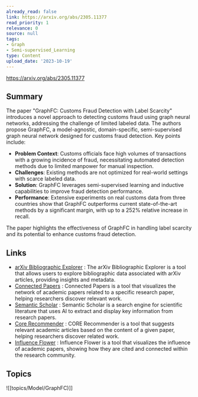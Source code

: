 ```yaml
---
already_read: false
link: https://arxiv.org/abs/2305.11377
read_priority: 1
relevance: 0
source: null
tags:
- Graph
- Semi-supervised_Learning
type: Content
upload_date: '2023-10-19'
---
```


https://arxiv.org/abs/2305.11377
## Summary

The paper "GraphFC: Customs Fraud Detection with Label Scarcity" introduces a novel approach to detecting customs fraud using graph neural networks, addressing the challenge of limited labeled data. The authors propose GraphFC, a model-agnostic, domain-specific, semi-supervised graph neural network designed for customs fraud detection. Key points include:

- **Problem Context**: Customs officials face high volumes of transactions with a growing incidence of fraud, necessitating automated detection methods due to limited manpower for manual inspection.
- **Challenges**: Existing methods are not optimized for real-world settings with scarce labeled data.
- **Solution**: GraphFC leverages semi-supervised learning and inductive capabilities to improve fraud detection performance.
- **Performance**: Extensive experiments on real customs data from three countries show that GraphFC outperforms current state-of-the-art methods by a significant margin, with up to a 252% relative increase in recall.

The paper highlights the effectiveness of GraphFC in handling label scarcity and its potential to enhance customs fraud detection.
## Links

- [arXiv Bibliographic Explorer](https://info.arxiv.org/labs/showcase.html#arxiv-bibliographic-explorer) : The arXiv Bibliographic Explorer is a tool that allows users to explore bibliographic data associated with arXiv articles, providing insights and metadata.
- [Connected Papers](https://www.connectedpapers.com/about) : Connected Papers is a tool that visualizes the network of academic papers related to a specific research paper, helping researchers discover relevant work.
- [Semantic Scholar](https://api.semanticscholar.org/arXiv:2305.11377) : Semantic Scholar is a search engine for scientific literature that uses AI to extract and display key information from research papers.
- [Core Recommender](https://core.ac.uk/services/recommender) : CORE Recommender is a tool that suggests relevant academic articles based on the content of a given paper, helping researchers discover related work.
- [Influence Flower](https://influencemap.cmlab.dev/) : Influence Flower is a tool that visualizes the influence of academic papers, showing how they are cited and connected within the research community.

## Topics

![[topics/Model/GraphFC)]]
